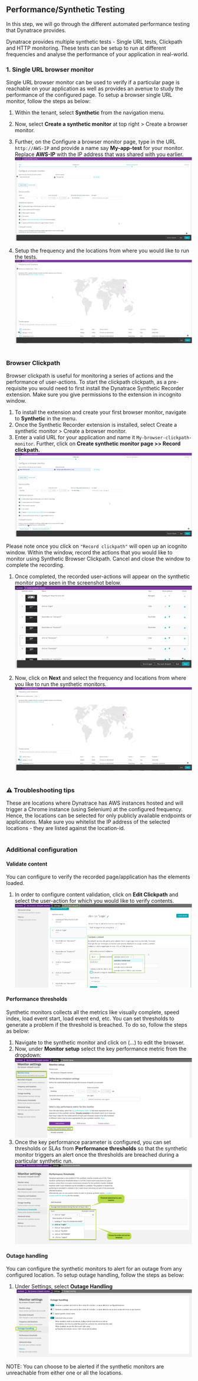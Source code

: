 ## Performance/Synthetic Testing
In this step, we will go through the different automated performance testing that Dynatrace provides.

Dynatrace provides multiple synthetic tests - Single URL tests, Clickpath and HTTP monitoring. These tests can be setup to run at different frequencies and analyse the performance of your application in real-world.

### 1. Single URL browser monitor
Single URL browser monitor can be used to verify if a particular page is reachable on your application as well as provides an avenue to study the performance of the configured page. To setup a browser single URL monitor, follow the steps as below:
1. Within the tenant, select **Synthetic** from the navigation menu.
1. Now, select **Create a synthetic monitor** at top right > Create a browser monitor.
1. Further, on the Configure a browser monitor page, type in the URL `http://AWS-IP` and provide a name say **My-app-test** for your monitor.
Replace **AWS-IP** with the IP address that was shared with you earlier.
![Single URL browser monitor](../../../assets/images/Single-url-browser-monitor.png)

1. Setup the frequency and the locations from where you would like to run the tests.
![Single URL frequency](../../../assets/images/Single-url-frequency.png)
<br></br>

### Browser Clickpath
Browser clickpath is useful for monitoring a series of actions and the performance of user-actions. To start the clickpath clickpath, as a pre-requisite you would need to first install the Dynatrace Synthetic Recorder extension. Make sure you give permissions to the extension in incognito window.
1. To install the extension and create your first browser monitor, navigate to **Synthetic** in the menu.
1. Once the Synthetic Recorder extension is installed, select Create a synthetic monitor > Create a browser monitor.
1. Enter a valid URL for your application and name it `My-browser-clickpath-monitor`. Further, click on **Create synthetic monitor page >> Record clickpath.**
![Browser Clickpath monitor](../../../assets/images/browser-clickpath-monitor.png)

Please note once you click on `"Record clickpath"` will open up an icognito window. Within the window, record the actions that you would like to monitor using Synthetic Browser Clickpath.
Cancel and close the window to complete the recording.

1. Once completed, the recorded user-actions will appear on the synthetic monitor page seen in the screenshot below.
![image](../../../assets/images/browser-clickpath-monitor-2.png)

1. Now, click on **Next** and select the frequency and locations from where you like to run the synthetic monitors.
![Single URL frequency](../../../assets/images/Single-url-frequency.png)
<br></br>

### ⚠️ Troubleshooting tips
These are locations where Dynatrace has AWS instances hosted and will trigger a Chrome instance (using Selenium) at the configured frequency. Hence, the locations can be selected for only publicly available endpoints or applications. Make sure you whitelist the IP address of the selected locations - they are listed against the location-id.
<br></br>

### Additional configuration
#### Validate content
You can configure to verify the recorded page/application has the elements loaded.
1. In order to configure content validation, click on **Edit Clickpath** and  select the user-action for which you would like to verify contents.
![image](../../../assets/images/validate-content.png)

#### Performance thresholds
Synthetic monitors collects all the metrics like visually complete, speed index, load event start, load event end, etc. You can set thresholds to generate a problem if the threshold is breached.
To do so, follow the steps as below:
1. Navigate to the synthetic monitor and click on (...) to edit the browser.
1. Now, under **Monitor setup** select the key performance metric from the dropdown:
![image](../../../assets/images/key-performance-metric-1.png)
1. Once the key performance parameter is configured, you can set thresholds or SLAs from **Performance thresholds** so that the synthetic monitor triggers an alert once the thresholds are breached during a particular synthetic run.
![image](../../../assets/images/performance-key-metric-2.png)

#### Outage handling
You can configure the synthetic monitors to alert for an outage from any configured location. To setup outage handling, follow the steps as below:
1.  Under Settings, select **Outage Handling**
![image](../../../assets/images/outage-handling.png)

NOTE: You can choose to be alerted if the synthetic monitors are unreachable from either one or all the locations.

